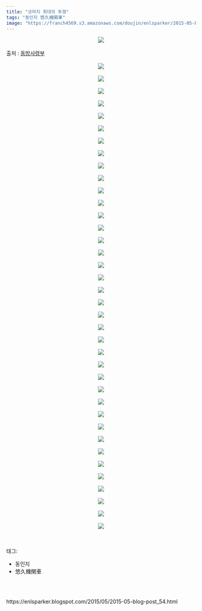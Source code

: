 ```yaml
---
title: "코마치 최대의 투쟁"
tags: "동인지 悠久機関車"
image: "https://franch4569.s3.amazonaws.com/doujin/enlsparker/2015-05-blog-post_54/001.jpg"
---
```

<div class="article">
<div class="post-body entry-content" id="post-body-5585951473550442780" itemprop="description articleBody">
<div class="separator" style="clear: both; text-align: center;">
<img src="{{ site.imgserver2 }}/enlsparker/2015-05-blog-post_54/001.jpg"/></div>
<a name="more"></a><br/>
출처 : <a href="http://cafe.naver.com/touhouheadquarters">동방사령부</a><br/>
<br/>
<div class="separator" style="clear: both; text-align: center;">
<img src="{{ site.imgserver2 }}/enlsparker/2015-05-blog-post_54/002.jpg"/></div>
<br/>
<div class="separator" style="clear: both; text-align: center;">
<img src="{{ site.imgserver2 }}/enlsparker/2015-05-blog-post_54/003.jpg"/></div>
<br/>
<div class="separator" style="clear: both; text-align: center;">
<img src="{{ site.imgserver2 }}/enlsparker/2015-05-blog-post_54/004.jpg"/></div>
<br/>
<div class="separator" style="clear: both; text-align: center;">
<img src="{{ site.imgserver2 }}/enlsparker/2015-05-blog-post_54/005.png"/></div>
<br/>
<div class="separator" style="clear: both; text-align: center;">
<img src="{{ site.imgserver2 }}/enlsparker/2015-05-blog-post_54/006.png"/></div>
<br/>
<div class="separator" style="clear: both; text-align: center;">
<img src="{{ site.imgserver2 }}/enlsparker/2015-05-blog-post_54/007.png"/></div>
<br/>
<div class="separator" style="clear: both; text-align: center;">
<img src="{{ site.imgserver2 }}/enlsparker/2015-05-blog-post_54/008.png"/></div>
<br/>
<div class="separator" style="clear: both; text-align: center;">
<img src="{{ site.imgserver2 }}/enlsparker/2015-05-blog-post_54/009.png"/></div>
<br/>
<div class="separator" style="clear: both; text-align: center;">
<img src="{{ site.imgserver2 }}/enlsparker/2015-05-blog-post_54/010.png"/></div>
<br/>
<div class="separator" style="clear: both; text-align: center;">
<img src="{{ site.imgserver2 }}/enlsparker/2015-05-blog-post_54/011.png"/></div>
<br/>
<div class="separator" style="clear: both; text-align: center;">
<img src="{{ site.imgserver2 }}/enlsparker/2015-05-blog-post_54/012.png"/></div>
<br/>
<div class="separator" style="clear: both; text-align: center;">
<img src="{{ site.imgserver2 }}/enlsparker/2015-05-blog-post_54/013.png"/></div>
<br/>
<div class="separator" style="clear: both; text-align: center;">
<img src="{{ site.imgserver2 }}/enlsparker/2015-05-blog-post_54/014.png"/></div>
<br/>
<div class="separator" style="clear: both; text-align: center;">
<img src="{{ site.imgserver2 }}/enlsparker/2015-05-blog-post_54/015.png"/></div>
<br/>
<div class="separator" style="clear: both; text-align: center;">
<img src="{{ site.imgserver2 }}/enlsparker/2015-05-blog-post_54/016.png"/></div>
<br/>
<div class="separator" style="clear: both; text-align: center;">
<img src="{{ site.imgserver2 }}/enlsparker/2015-05-blog-post_54/017.png"/></div>
<br/>
<div class="separator" style="clear: both; text-align: center;">
<img src="{{ site.imgserver2 }}/enlsparker/2015-05-blog-post_54/018.png"/></div>
<br/>
<div class="separator" style="clear: both; text-align: center;">
<img src="{{ site.imgserver2 }}/enlsparker/2015-05-blog-post_54/019.png"/></div>
<br/>
<div class="separator" style="clear: both; text-align: center;">
<img src="{{ site.imgserver2 }}/enlsparker/2015-05-blog-post_54/020.png"/></div>
<br/>
<div class="separator" style="clear: both; text-align: center;">
<img src="{{ site.imgserver2 }}/enlsparker/2015-05-blog-post_54/021.png"/></div>
<br/>
<div class="separator" style="clear: both; text-align: center;">
<img src="{{ site.imgserver2 }}/enlsparker/2015-05-blog-post_54/022.png"/></div>
<br/>
<div class="separator" style="clear: both; text-align: center;">
<img src="{{ site.imgserver2 }}/enlsparker/2015-05-blog-post_54/023.png"/></div>
<br/>
<div class="separator" style="clear: both; text-align: center;">
<img src="{{ site.imgserver2 }}/enlsparker/2015-05-blog-post_54/024.png"/></div>
<br/>
<div class="separator" style="clear: both; text-align: center;">
<img src="{{ site.imgserver2 }}/enlsparker/2015-05-blog-post_54/025.png"/></div>
<br/>
<div class="separator" style="clear: both; text-align: center;">
<img src="{{ site.imgserver2 }}/enlsparker/2015-05-blog-post_54/026.png"/></div>
<br/>
<div class="separator" style="clear: both; text-align: center;">
<img src="{{ site.imgserver2 }}/enlsparker/2015-05-blog-post_54/027.png"/></div>
<br/>
<div class="separator" style="clear: both; text-align: center;">
<img src="{{ site.imgserver2 }}/enlsparker/2015-05-blog-post_54/028.png"/></div>
<br/>
<div class="separator" style="clear: both; text-align: center;">
<img src="{{ site.imgserver2 }}/enlsparker/2015-05-blog-post_54/029.png"/></div>
<br/>
<div class="separator" style="clear: both; text-align: center;">
<img src="{{ site.imgserver2 }}/enlsparker/2015-05-blog-post_54/030.png"/></div>
<br/>
<div class="separator" style="clear: both; text-align: center;">
<img src="{{ site.imgserver2 }}/enlsparker/2015-05-blog-post_54/031.png"/></div>
<br/>
<div class="separator" style="clear: both; text-align: center;">
<img src="{{ site.imgserver2 }}/enlsparker/2015-05-blog-post_54/032.png"/></div>
<br/>
<div class="separator" style="clear: both; text-align: center;">
<img src="{{ site.imgserver2 }}/enlsparker/2015-05-blog-post_54/033.png"/></div>
<br/>
<div class="separator" style="clear: both; text-align: center;">
<img src="{{ site.imgserver2 }}/enlsparker/2015-05-blog-post_54/034.png"/></div>
<br/>
<div class="separator" style="clear: both; text-align: center;">
<img src="{{ site.imgserver2 }}/enlsparker/2015-05-blog-post_54/035.png"/></div>
<br/>
<div class="separator" style="clear: both; text-align: center;">
<img src="{{ site.imgserver2 }}/enlsparker/2015-05-blog-post_54/036.png"/></div>
<br/>
<div class="separator" style="clear: both; text-align: center;">
<img src="{{ site.imgserver2 }}/enlsparker/2015-05-blog-post_54/037.png"/></div>
<br/>
<div class="separator" style="clear: both; text-align: center;">
<img src="{{ site.imgserver2 }}/enlsparker/2015-05-blog-post_54/038.png"/></div>
<br/>
<div class="separator" style="clear: both; text-align: center;">
<img src="{{ site.imgserver2 }}/enlsparker/2015-05-blog-post_54/039.jpg"/></div>
<br/>
<div style="clear: both;"></div>
</div></div><br/>
<div class="tagTrail">
<p>태그: </p>
<ul>
<li>동인지</li>
<li>悠久機関車</li>
</ul>
</div><br/>

<br/>
<p id="refer">https://enlsparker.blogspot.com/2015/05/2015-05-blog-post_54.html</p>
<br/>

